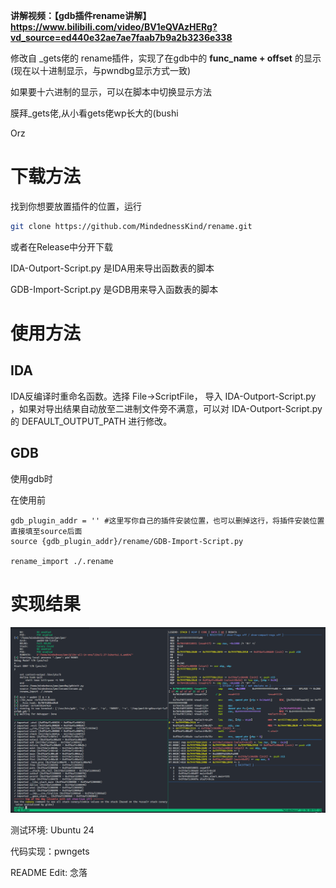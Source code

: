 **讲解视频：【gdb插件rename讲解】https://www.bilibili.com/video/BV1eQVAzHERg?vd_source=ed440e32ae7ae7faab7b9a2b3236e338**

修改自 _gets佬的 rename插件，实现了在gdb中的 **func_name + offset** 的显示 (现在以十进制显示，与pwndbg显示方式一致)

如果要十六进制的显示，可以在脚本中切换显示方法

膜拜_gets佬,从小看gets佬wp长大的(bushi

Orz

# 下载方法

找到你想要放置插件的位置，运行

```sh
git clone https://github.com/MindednessKind/rename.git
```

或者在Release中分开下载



IDA-Outport-Script.py 是IDA用来导出函数表的脚本

GDB-Import-Script.py 是GDB用来导入函数表的脚本



# 使用方法

## IDA

IDA反编译时重命名函数。选择 File->ScriptFile， 导入 IDA-Outport-Script.py ，如果对导出结果自动放至二进制文件旁不满意，可以对 IDA-Outport-Script.py 的 DEFAULT_OUTPUT_PATH 进行修改。

## GDB



使用gdb时

在使用前

```shell
gdb_plugin_addr = '' #这里写你自己的插件安装位置，也可以删掉这行，将插件安装位置直接填至source后面
source {gdb_plugin_addr}/rename/GDB-Import-Script.py

rename_import ./.rename
```





# 实现结果

![Show](/images/Show.png)

测试环境: Ubuntu 24



代码实现：pwngets

README Edit: 念落
